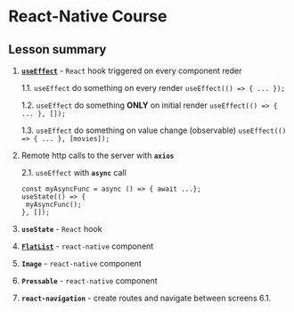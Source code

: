 # React-Native Course

## Lesson summary
1. [**`useEffect`**](https://reactjs.org/docs/hooks-overview.html) - `React` hook triggered on every component reder

   1.1. `useEffect` do something on every render
   ```useEffect(() => { ... });```
   
   1.2. `useEffect` do something **ONLY** on initial render
   ```useEffect(() => { ... }, []);```
   
   1.3. `useEffect` do something on value change (observable)
   ```useEffect(() => { ... }, [movies]);```  
2. Remote http calls to the server with **`axios`**

   2.1. `useEffect` with **`async`** call
   ```
   const myAsyncFunc = async () => { await ...};
   useState(() => { 
    myAsyncFunc();
   }, []);
   ```
3. **`useState`** - `React` hook 
4. [**`FlatList`**](www.google.com) - `react-native` component 
4. **`Image`** - `react-native` component 
5. **`Pressable`** - `react-native` component
6. **`react-navigation`** - create routes and navigate between screens
  6.1. 
